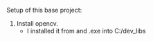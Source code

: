 Setup of this base project:


1. Install opencv.
    - I installed it from and .exe into C:/dev_libs